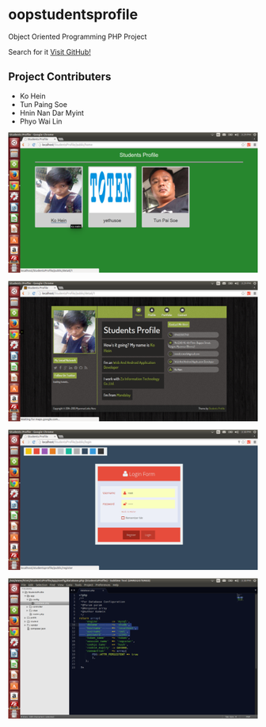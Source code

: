 # oopstudentsprofile
Object Oriented Programming PHP Project

Search for it [Visit GitHub!]()

## Project Contributers
* Ko Hein
* Tun Paing Soe
* Hnin Nan Dar Myint
* Phyo Wai Lin


![alt tag](https://raw.githubusercontent.com/KoHein/oopstudentsprofile/master/public/img/studentspf1.png)

![alt tag](https://raw.githubusercontent.com/KoHein/oopstudentsprofile/master/public/img/studentspf2.png)

![alt tag](https://raw.githubusercontent.com/KoHein/oopstudentsprofile/master/public/img/studentspf3.png)

![alt tag](https://raw.githubusercontent.com/KoHein/oopstudentsprofile/master/public/img/studentspf4.png)